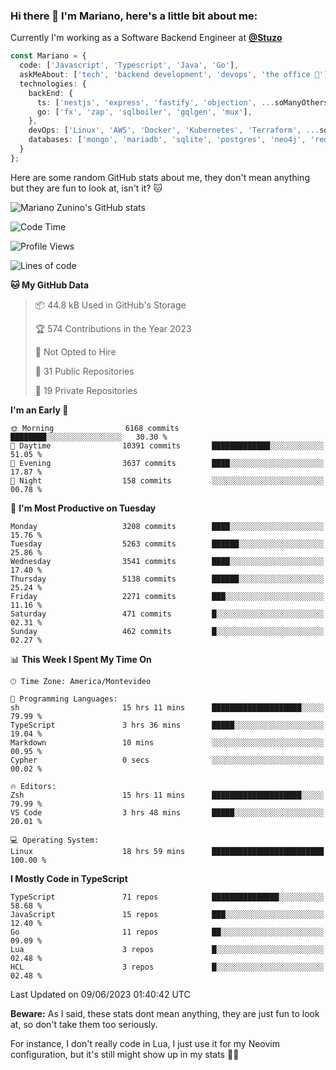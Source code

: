 ### Hi there 👋 I'm Mariano, here's a little bit about me:

Currently I'm working as a Software Backend Engineer at [**@Stuzo**](https://www.stuzo.com/)

```ts
const Mariano = {
  code: ['Javascript', 'Typescript', 'Java', 'Go'],
  askMeAbout: ['tech', 'backend development', 'devops', 'the office 💼'],
  technologies: {
    backEnd: {
      ts: ['nestjs', 'express', 'fastify', 'objection', ...soManyOthersFrameworks],
      go: ['fx', 'zap', 'sqlboiler', 'gqlgen', 'mux'],
    },
    devOps: ['Linux', 'AWS', 'Docker', 'Kubernetes', 'Terraform', ...soManyOthersTools],
    databases: ['mongo', 'mariadb', 'sqlite', 'postgres', 'neo4j', 'redis'],
  }
};
```

Here are some random GitHub stats about me, they don't mean anything but they are fun to look at, isn't it? 🐱

![Mariano Zunino's GitHub stats](https://github-readme-stats.vercel.app/api?username=marianozunino&count_private=true&show_icons=true&theme=radical)

<!--START_SECTION:waka-->
![Code Time](http://img.shields.io/badge/Code%20Time-792%20hrs%201%20min-blue)

![Profile Views](http://img.shields.io/badge/Profile%20Views-3-blue)

![Lines of code](https://img.shields.io/badge/From%20Hello%20World%20I%27ve%20Written-7.7%20million%20lines%20of%20code-blue)

**🐱 My GitHub Data** 

> 📦 44.8 kB Used in GitHub's Storage 
 > 
> 🏆 574 Contributions in the Year 2023
 > 
> 🚫 Not Opted to Hire
 > 
> 📜 31 Public Repositories 
 > 
> 🔑 19 Private Repositories 
 > 
**I'm an Early 🐤** 

```text
🌞 Morning                6168 commits        ████████░░░░░░░░░░░░░░░░░   30.30 % 
🌆 Daytime                10391 commits       █████████████░░░░░░░░░░░░   51.05 % 
🌃 Evening                3637 commits        ████░░░░░░░░░░░░░░░░░░░░░   17.87 % 
🌙 Night                  158 commits         ░░░░░░░░░░░░░░░░░░░░░░░░░   00.78 % 
```
📅 **I'm Most Productive on Tuesday** 

```text
Monday                   3208 commits        ████░░░░░░░░░░░░░░░░░░░░░   15.76 % 
Tuesday                  5263 commits        ██████░░░░░░░░░░░░░░░░░░░   25.86 % 
Wednesday                3541 commits        ████░░░░░░░░░░░░░░░░░░░░░   17.40 % 
Thursday                 5138 commits        ██████░░░░░░░░░░░░░░░░░░░   25.24 % 
Friday                   2271 commits        ███░░░░░░░░░░░░░░░░░░░░░░   11.16 % 
Saturday                 471 commits         █░░░░░░░░░░░░░░░░░░░░░░░░   02.31 % 
Sunday                   462 commits         █░░░░░░░░░░░░░░░░░░░░░░░░   02.27 % 
```


📊 **This Week I Spent My Time On** 

```text
🕑︎ Time Zone: America/Montevideo

💬 Programming Languages: 
sh                       15 hrs 11 mins      ████████████████████░░░░░   79.99 % 
TypeScript               3 hrs 36 mins       █████░░░░░░░░░░░░░░░░░░░░   19.04 % 
Markdown                 10 mins             ░░░░░░░░░░░░░░░░░░░░░░░░░   00.95 % 
Cypher                   0 secs              ░░░░░░░░░░░░░░░░░░░░░░░░░   00.02 % 

🔥 Editors: 
Zsh                      15 hrs 11 mins      ████████████████████░░░░░   79.99 % 
VS Code                  3 hrs 48 mins       █████░░░░░░░░░░░░░░░░░░░░   20.01 % 

💻 Operating System: 
Linux                    18 hrs 59 mins      █████████████████████████   100.00 % 
```

**I Mostly Code in TypeScript** 

```text
TypeScript               71 repos            ███████████████░░░░░░░░░░   58.68 % 
JavaScript               15 repos            ███░░░░░░░░░░░░░░░░░░░░░░   12.40 % 
Go                       11 repos            ██░░░░░░░░░░░░░░░░░░░░░░░   09.09 % 
Lua                      3 repos             █░░░░░░░░░░░░░░░░░░░░░░░░   02.48 % 
HCL                      3 repos             █░░░░░░░░░░░░░░░░░░░░░░░░   02.48 % 
```




 Last Updated on 09/06/2023 01:40:42 UTC
<!--END_SECTION:waka-->

**Beware:** As I said, these stats dont mean anything, they are just fun to look at, so don't take them too seriously.

For instance, I don't really code in Lua, I just use it for my Neovim configuration, but it's still might show up in my stats 🤷‍♂️
